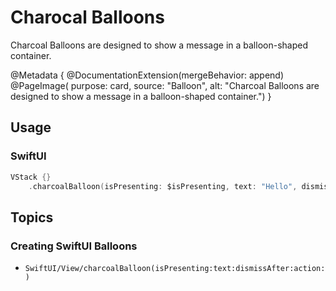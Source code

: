 # Charocal Balloons

Charcoal Balloons are designed to show a message in a balloon-shaped container.

@Metadata {
    @DocumentationExtension(mergeBehavior: append)
    @PageImage(
        purpose: card, 
        source: "Balloon", 
        alt: "Charcoal Balloons are designed to show a message in a balloon-shaped container.")
}


## Usage

### SwiftUI

```swift
VStack {}
    .charcoalBalloon(isPresenting: $isPresenting, text: "Hello", dismissAfter: 2)
```

## Topics

### Creating SwiftUI Balloons
- ``SwiftUI/View/charcoalBalloon(isPresenting:text:dismissAfter:action:)``
